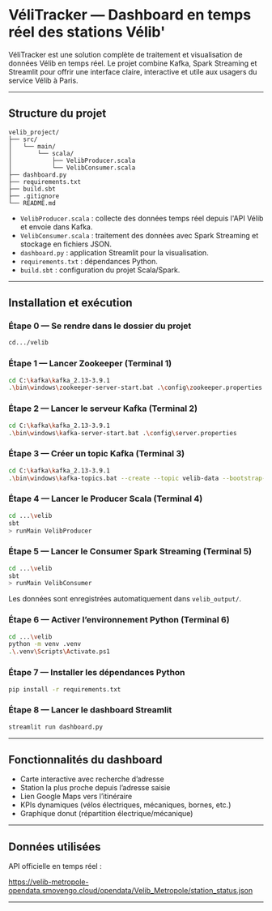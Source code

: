 # VéliTracker — Dashboard en temps réel des stations Vélib'

VéliTracker est une solution complète de traitement et visualisation de données Vélib en temps réel. Le projet combine Kafka, Spark Streaming et Streamlit pour offrir une interface claire, interactive et utile aux usagers du service Vélib à Paris.

---

## Structure du projet

```
velib_project/
├── src/
│   └── main/
│       └── scala/
│           ├── VelibProducer.scala
│           └── VelibConsumer.scala
├── dashboard.py
├── requirements.txt
├── build.sbt
├── .gitignore
└── README.md
```

- `VelibProducer.scala` : collecte des données temps réel depuis l'API Vélib et envoie dans Kafka.
- `VelibConsumer.scala` : traitement des données avec Spark Streaming et stockage en fichiers JSON.
- `dashboard.py` : application Streamlit pour la visualisation.
- `requirements.txt` : dépendances Python.
- `build.sbt` : configuration du projet Scala/Spark.

---

## Installation et exécution

### Étape 0 — Se rendre dans le dossier du projet

```bash
cd.../velib
```

### Étape 1 — Lancer Zookeeper (Terminal 1)

```bash
cd C:\kafka\kafka_2.13-3.9.1
.\bin\windows\zookeeper-server-start.bat .\config\zookeeper.properties
```

### Étape 2 — Lancer le serveur Kafka (Terminal 2)

```bash
cd C:\kafka\kafka_2.13-3.9.1
.\bin\windows\kafka-server-start.bat .\config\server.properties
```

### Étape 3 — Créer un topic Kafka (Terminal 3)

```bash
cd C:\kafka\kafka_2.13-3.9.1
.\bin\windows\kafka-topics.bat --create --topic velib-data --bootstrap-server localhost:9092 --partitions 1 --replication-factor 1
```

### Étape 4 — Lancer le Producer Scala (Terminal 4)

```bash
cd ...\velib
sbt
> runMain VelibProducer
```

### Étape 5 — Lancer le Consumer Spark Streaming (Terminal 5)

```bash
cd ...\velib
sbt
> runMain VelibConsumer
```

Les données sont enregistrées automatiquement dans `velib_output/`.

### Étape 6 — Activer l’environnement Python (Terminal 6)

```bash
cd ...\velib
python -m venv .venv
.\.venv\Scripts\Activate.ps1
```

### Étape 7 — Installer les dépendances Python

```bash
pip install -r requirements.txt
```

### Étape 8 — Lancer le dashboard Streamlit

```bash
streamlit run dashboard.py
```

---

## Fonctionnalités du dashboard

- Carte interactive avec recherche d’adresse
- Station la plus proche depuis l’adresse saisie
- Lien Google Maps vers l’itinéraire
- KPIs dynamiques (vélos électriques, mécaniques, bornes, etc.)
- Graphique donut (répartition électrique/mécanique)

---

## Données utilisées

API officielle en temps réel :

https://velib-metropole-opendata.smovengo.cloud/opendata/Velib_Metropole/station_status.json

---

